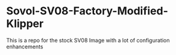 # Sovol-SV08-Factory-Modified-Klipper
This is a repo for the stock SV08 Image with a lot of configuration enhancements
